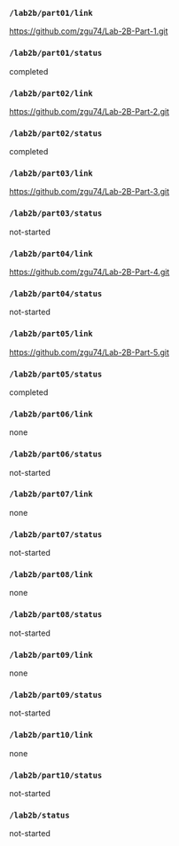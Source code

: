 ### `/lab2b/part01/link`
https://github.com/zgu74/Lab-2B-Part-1.git
### `/lab2b/part01/status`
completed
### `/lab2b/part02/link`
https://github.com/zgu74/Lab-2B-Part-2.git
### `/lab2b/part02/status`
completed
### `/lab2b/part03/link`
https://github.com/zgu74/Lab-2B-Part-3.git
### `/lab2b/part03/status`
not-started
### `/lab2b/part04/link`
https://github.com/zgu74/Lab-2B-Part-4.git
### `/lab2b/part04/status`
not-started
### `/lab2b/part05/link`
https://github.com/zgu74/Lab-2B-Part-5.git
### `/lab2b/part05/status`
completed
### `/lab2b/part06/link`
none
### `/lab2b/part06/status`
not-started
### `/lab2b/part07/link`
none
### `/lab2b/part07/status`
not-started
### `/lab2b/part08/link`
none
### `/lab2b/part08/status`
not-started
### `/lab2b/part09/link`
none
### `/lab2b/part09/status`
not-started
### `/lab2b/part10/link`
none
### `/lab2b/part10/status`
not-started
### `/lab2b/status`
not-started
